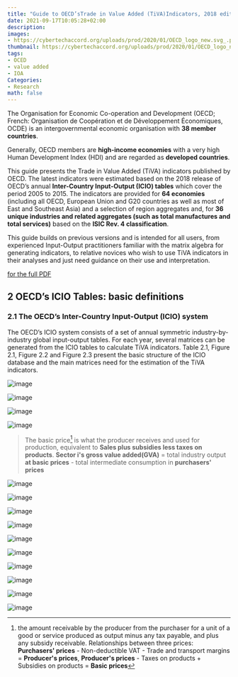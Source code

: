 ```yaml
---
title: "Guide to OECD’sTrade in Value Added (TiVA)Indicators, 2018 edition"
date: 2021-09-17T10:05:28+02:00
description:
images:
- https://cybertechaccord.org/uploads/prod/2020/01/OECD_logo_new.svg_.png
thumbnail: https://cybertechaccord.org/uploads/prod/2020/01/OECD_logo_new.svg_.png
tags:
- OCED
- value added
- IOA
Categories:
- Research
math: false
---
```


The Organisation for Economic Co-operation and Development (OECD; French: Organisation de Coopération et de Développement Économiques, OCDE) is an intergovernmental economic organisation with **38 member countries**.

Generally, OECD members are **high-income economies** with a very high Human Development Index (HDI) and are regarded as **developed countries**.

This guide presents the Trade in Value Added (TiVA) indicators published by OECD. The latest indicators were estimated based on the 2018 release of OECD’s annual **Inter-Country Input-Output (ICIO) tables** which cover the period 2005 to 2015. The indicators are provided for **64 economies** (including all OECD, European Union and G20 countries as well as most of East and Southeast Asia) and a selection of region aggregates and, for **36 unique industries and related aggregates (such as total manufactures and total services)** based on the **ISIC Rev. 4 classification**.

This guide builds on previous versions and is intended for all users, from experienced Input-Output practitioners familiar with the matrix algebra for generating indicators, to relative novices who wish to use TiVA indicators in their analyses and just need guidance on their use and interpretation.

[for the full PDF](https://leidenuniv1-my.sharepoint.com/%3Ab%3A/r/personal/lik6_vuw_leidenuniv_nl/Documents/4.%20Leiden%20Univ/2021-WN%20EIOA%20course%20by%20Ranran/TiVA2018_Indicators_Guide.pdf?csf=1&web=1&e=82ctG4)

## 2 OECD’s ICIO Tables: basic definitions
### 2.1 The OECD’s Inter-Country Input-Output (ICIO) system

The OECD’s ICIO system consists of a set of annual symmetric industry-by-industry global input-output tables. For each year, several matrices can be generated from the ICIO tables to calculate TiVA indicators. Table 2.1, Figure 2.1, Figure 2.2 and Figure 2.3 present the basic structure of the ICIO database and the main matrices need for the estimation of the TiVA indicators.

![image](https://user-images.githubusercontent.com/65668613/133761653-a40f4641-155e-467b-9801-19cedf972841.png)

![image](https://user-images.githubusercontent.com/65668613/133768528-3616facc-6384-4f00-b13e-e2da32c4e672.png)

![image](https://user-images.githubusercontent.com/65668613/133921562-3349c6de-df4e-46d4-8001-f5295662dd8f.png)

![image](https://user-images.githubusercontent.com/65668613/133924274-a568092f-a5f0-4b72-9134-1c5c2a40bce0.png)
> The basic price[^bapr] is what the producer receives and used for production, equivalent to **Sales plus subsidies less taxes on products**.
**Sector i's gross value added(GVA)** = total industry output **at basic prices** - total intermediate consumption in **purchasers' prices**

![image](https://user-images.githubusercontent.com/65668613/134312469-77502d5c-fbe2-48d7-91ef-052ca85ca869.png)

![image](https://user-images.githubusercontent.com/65668613/133930874-ee0dc144-3fcf-49d3-8826-933cbb67176c.png)

![image](https://user-images.githubusercontent.com/65668613/134319040-76290136-e638-4880-a523-e0d6dad5d917.png)

![image](https://user-images.githubusercontent.com/65668613/134321326-5914ca25-75ca-4bd8-9288-fb3b50523d04.png)

![image](https://user-images.githubusercontent.com/65668613/134321695-2eaebd6f-4bff-4add-8979-c2aac51eb1e8.png)

![image](https://user-images.githubusercontent.com/65668613/134635562-94cf517c-9e3f-4c83-9f9d-b30429a1709d.png)

![image](https://user-images.githubusercontent.com/65668613/134635702-d8117b0e-6253-4d8d-a71b-d490dcec6b51.png)

![image](https://user-images.githubusercontent.com/65668613/134645740-ae3c1730-8000-409b-a789-93b6294b5ff1.png)

![image](https://user-images.githubusercontent.com/65668613/134645305-949e3e34-26e5-481c-9c0c-ae50abfaff19.png)

![image](https://user-images.githubusercontent.com/65668613/134645374-1c8e9eaf-849e-405d-b894-62bc80f37eb1.png)


[^bapr]: the amount receivable by the producer from the purchaser for a unit of a good or service produced as output minus any tax payable, and plus any subsidy receivable. Relationships between three prices: **Purchasers' prices** - Non-deductible VAT - Trade and transport margins = **Producer's prices**, **Producer's prices** - Taxes on products + Subsidies on products = **Basic prices**
